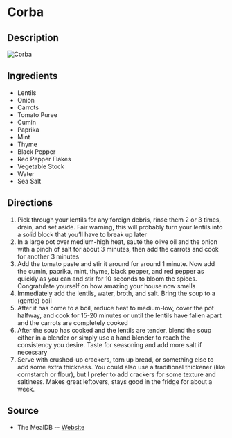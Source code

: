 # Corba

## Description
![Corba](https://www.themealdb.com/images/media/meals/58oia61564916529.jpg "Corba")

## Ingredients
- Lentils
- Onion
- Carrots
- Tomato Puree
- Cumin
- Paprika
- Mint
- Thyme
- Black Pepper
- Red Pepper Flakes
- Vegetable Stock
- Water
- Sea Salt

## Directions
1. Pick through your lentils for any foreign debris, rinse them 2 or 3 times, drain, and set aside.  Fair warning, this will probably turn your lentils into a solid block that you’ll have to break up later
2. In a large pot over medium-high heat, sauté the olive oil and the onion with a pinch of salt for about 3 minutes, then add the carrots and cook for another 3 minutes
3. Add the tomato paste and stir it around for around 1 minute. Now add the cumin, paprika, mint, thyme, black pepper, and red pepper as quickly as you can and stir for 10 seconds to bloom the spices. Congratulate yourself on how amazing your house now smells
4. Immediately add the lentils, water, broth, and salt. Bring the soup to a (gentle) boil
5. After it has come to a boil, reduce heat to medium-low, cover the pot halfway, and cook for 15-20 minutes or until the lentils have fallen apart and the carrots are completely cooked
6. After the soup has cooked and the lentils are tender, blend the soup either in a blender or simply use a hand blender to reach the consistency you desire. Taste for seasoning and add more salt if necessary
7. Serve with crushed-up crackers, torn up bread, or something else to add some extra thickness.  You could also use a traditional thickener (like cornstarch or flour), but I prefer to add crackers for some texture and saltiness.  Makes great leftovers, stays good in the fridge for about a week.

## Source

- The MealDB -- [Website](https://themealdb.com)
